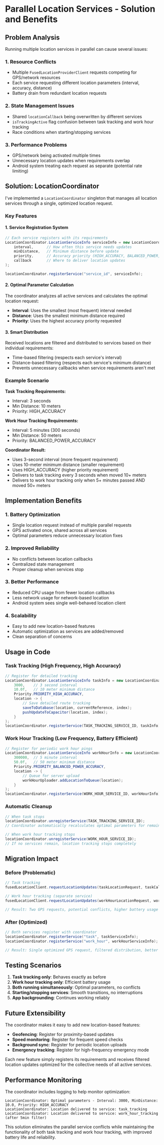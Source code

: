 # Parallel Location Services - Solution and Benefits

## Problem Analysis

Running multiple location services in parallel can cause several issues:

### 1. **Resource Conflicts**
- Multiple `FusedLocationProviderClient` requests competing for GPS/network resources
- Each service requesting different location parameters (interval, accuracy, distance)
- Battery drain from redundant location requests

### 2. **State Management Issues**
- Shared `locationCallback` being overwritten by different services
- `isTrackingActive` flag confusion between task tracking and work hour tracking
- Race conditions when starting/stopping services

### 3. **Performance Problems**
- GPS/network being activated multiple times
- Unnecessary location updates when requirements overlap
- Android system treating each request as separate (potential rate limiting)

## Solution: LocationCoordinator

I've implemented a `LocationCoordinator` singleton that manages all location services through a single, optimized location request.

### Key Features

#### 1. **Service Registration System**
```java
// Each service registers with its requirements
LocationCoordinator.LocationServiceInfo serviceInfo = new LocationCoordinator.LocationServiceInfo(
    interval,      // How often this service needs updates
    minDistance,   // Minimum distance before update
    priority,      // Accuracy priority (HIGH_ACCURACY, BALANCED_POWER, etc.)
    callback       // Where to deliver location updates
);

locationCoordinator.registerService("service_id", serviceInfo);
```

#### 2. **Optimal Parameter Calculation**
The coordinator analyzes all active services and calculates the optimal location request:
- **Interval**: Uses the smallest (most frequent) interval needed
- **Distance**: Uses the smallest minimum distance required  
- **Priority**: Uses the highest accuracy priority requested

#### 3. **Smart Distribution**
Received locations are filtered and distributed to services based on their individual requirements:
- Time-based filtering (respects each service's interval)
- Distance-based filtering (respects each service's minimum distance)
- Prevents unnecessary callbacks when service requirements aren't met

### Example Scenario

**Task Tracking Requirements:**
- Interval: 3 seconds
- Min Distance: 10 meters
- Priority: HIGH_ACCURACY

**Work Hour Tracking Requirements:**
- Interval: 5 minutes (300 seconds)
- Min Distance: 50 meters  
- Priority: BALANCED_POWER_ACCURACY

**Coordinator Result:**
- Uses 3-second interval (more frequent requirement)
- Uses 10-meter minimum distance (smaller requirement)
- Uses HIGH_ACCURACY (higher priority requirement)
- Delivers to task tracking every 3 seconds when moved 10+ meters
- Delivers to work hour tracking only when 5+ minutes passed AND moved 50+ meters

## Implementation Benefits

### 1. **Battery Optimization**
- Single location request instead of multiple parallel requests
- GPS activated once, shared across all services
- Optimal parameters reduce unnecessary location fixes

### 2. **Improved Reliability**
- No conflicts between location callbacks
- Centralized state management
- Proper cleanup when services stop

### 3. **Better Performance**
- Reduced CPU usage from fewer location callbacks
- Less network usage for network-based location
- Android system sees single well-behaved location client

### 4. **Scalability**
- Easy to add new location-based features
- Automatic optimization as services are added/removed
- Clean separation of concerns

## Usage in Code

### Task Tracking (High Frequency, High Accuracy)
```java
// Register for detailed tracking
LocationCoordinator.LocationServiceInfo taskInfo = new LocationCoordinator.LocationServiceInfo(
    3000,    // 3 second interval
    10.0f,   // 10 meter minimum distance
    Priority.PRIORITY_HIGH_ACCURACY,
    location -> {
        // Save detailed route tracking
        saveToDatabase(location, currentReference, index);
        pushUpdateToCapacitor(location, index);
    }
);
locationCoordinator.registerService(TASK_TRACKING_SERVICE_ID, taskInfo);
```

### Work Hour Tracking (Low Frequency, Battery Efficient)
```java
// Register for periodic work hour pings
LocationCoordinator.LocationServiceInfo workHourInfo = new LocationCoordinator.LocationServiceInfo(
    300000,  // 5 minute interval
    50.0f,   // 50 meter minimum distance
    Priority.PRIORITY_BALANCED_POWER_ACCURACY,
    location -> {
        // Queue for server upload
        workHourUploader.addLocationToQueue(location);
    }
);
locationCoordinator.registerService(WORK_HOUR_SERVICE_ID, workHourInfo);
```

### Automatic Cleanup
```java
// When task stops
locationCoordinator.unregisterService(TASK_TRACKING_SERVICE_ID);
// Coordinator automatically recalculates optimal parameters for remaining services

// When work hour tracking stops  
locationCoordinator.unregisterService(WORK_HOUR_SERVICE_ID);
// If no services remain, location tracking stops completely
```

## Migration Impact

### Before (Problematic)
```java
// Task tracking
fusedLocationClient.requestLocationUpdates(taskLocationRequest, taskCallback, looper);

// Work hour tracking (separate service)
fusedLocationClient.requestLocationUpdates(workHourLocationRequest, workHourCallback, looper);

// Result: Two GPS requests, potential conflicts, higher battery usage
```

### After (Optimized)
```java
// Both services register with coordinator
locationCoordinator.registerService("task", taskServiceInfo);
locationCoordinator.registerService("work_hour", workHourServiceInfo);

// Result: Single optimized GPS request, filtered distribution, better battery life
```

## Testing Scenarios

1. **Task tracking only**: Behaves exactly as before
2. **Work hour tracking only**: Efficient battery usage
3. **Both running simultaneously**: Optimal parameters, no conflicts
4. **Starting/stopping services**: Smooth transitions, no interruptions
5. **App backgrounding**: Continues working reliably

## Future Extensibility

The coordinator makes it easy to add new location-based features:
- **Geofencing**: Register for proximity-based updates
- **Speed monitoring**: Register for frequent speed checks
- **Background sync**: Register for periodic location uploads
- **Emergency tracking**: Register for high-frequency emergency mode

Each new feature simply registers its requirements and receives filtered location updates optimized for the collective needs of all active services.

## Performance Monitoring

The coordinator includes logging to help monitor optimization:
```
LocationCoordinator: Optimal parameters - Interval: 3000, MinDistance: 10.0, Priority: HIGH_ACCURACY
LocationCoordinator: Location delivered to service: task_tracking
LocationCoordinator: Location delivered to service: work_hour_tracking (after 5min filter)
```

This solution eliminates the parallel service conflicts while maintaining the functionality of both task tracking and work hour tracking, with improved battery life and reliability.
